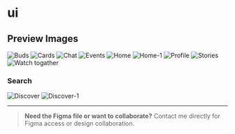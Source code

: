 # ui

## Preview Images

![Buds](./Buds.png)
![Cards](./Cards.png)
![Chat](./Chat.png)
![Events](./Events.png)
![Home](./Home.png)
![Home-1](./Home-1.png)
![Profile](./Profile.png)
![Stories](./Stories.png)
![Watch togather](./Watch%20togather.png)

### Search
![Discover](./Search/Discover.png)
![Discover-1](./Search/Discover-1.png)

---

> **Need the Figma file or want to collaborate?**
> Contact me directly for Figma access or design collaboration.
